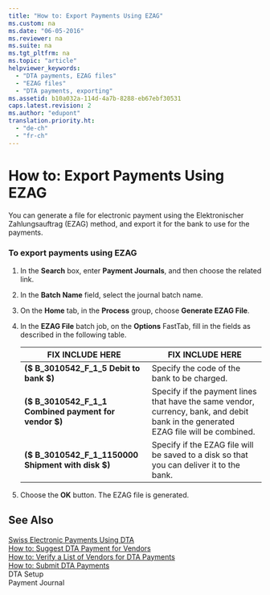 ```yaml
---
title: "How to: Export Payments Using EZAG"
ms.custom: na
ms.date: "06-05-2016"
ms.reviewer: na
ms.suite: na
ms.tgt_pltfrm: na
ms.topic: "article"
helpviewer_keywords: 
  - "DTA payments, EZAG files"
  - "EZAG files"
  - "DTA payments, exporting"
ms.assetid: b10a032a-114d-4a7b-8288-eb67ebf30531
caps.latest.revision: 2
ms.author: "edupont"
translation.priority.ht: 
  - "de-ch"
  - "fr-ch"
---
```

# How to: Export Payments Using EZAG
You can generate a file for electronic payment using the Elektronischer Zahlungsauftrag \(EZAG\) method, and export it for the bank to use for the payments.  
  
### To export payments using EZAG  
  
1.  In the **Search** box, enter **Payment Journals**, and then choose the related link.  
  
2.  In the **Batch Name** field, select the journal batch name.  
  
3.  On the **Home** tab, in the **Process** group, choose **Generate EZAG File**.  
  
4.  In the **EZAG File** batch job, on the **Options** FastTab, fill in the fields as described in the following table.  
  
    |FIX INCLUDE HERE<!--[!INCLUDE[bp_tablefield](../../ApplicationDesign/includes/bp_tablefield_md.md)] -->|FIX INCLUDE HERE<!--[!INCLUDE[bp_tabledescription](../../ApplicationDesign/includes/bp_tabledescription_md.md)] -->|  
    |---------------------------------|---------------------------------------|  
    |**\($ B\_3010542\_F\_1\_5 Debit to bank $\)**|Specify the code of the bank to be charged.|  
    |**\($ B\_3010542\_F\_1\_1 Combined payment for vendor $\)**|Specify if the payment lines that have the same vendor, currency, bank, and debit bank in the generated EZAG file will be combined.|  
    |**\($ B\_3010542\_F\_1\_1150000 Shipment with disk $\)**|Specify if the EZAG file will be saved to a disk so that you can deliver it to the bank.|  
  
5.  Choose the **OK** button. The EZAG file is generated.  
  
## See Also  
 [Swiss Electronic Payments Using DTA](../../LocalFunctionalityForMicrosoftDynamicsNav2016/Switzerland/swiss-electronic-payments-using-dta.md)   
 [How to: Suggest DTA Payment for Vendors](../../LocalFunctionalityForMicrosoftDynamicsNav2016/Switzerland/how-to-suggest-dta-payment-for-vendors.md)   
 [How to: Verify a List of Vendors for DTA Payments](../../LocalFunctionalityForMicrosoftDynamicsNav2016/Switzerland/how-to-verify-a-list-of-vendors-for-dta-payments.md)   
 [How to: Submit DTA Payments](../../LocalFunctionalityForMicrosoftDynamicsNav2016/Switzerland/how-to-submit-dta-payments.md)   
 DTA Setup   
 Payment Journal